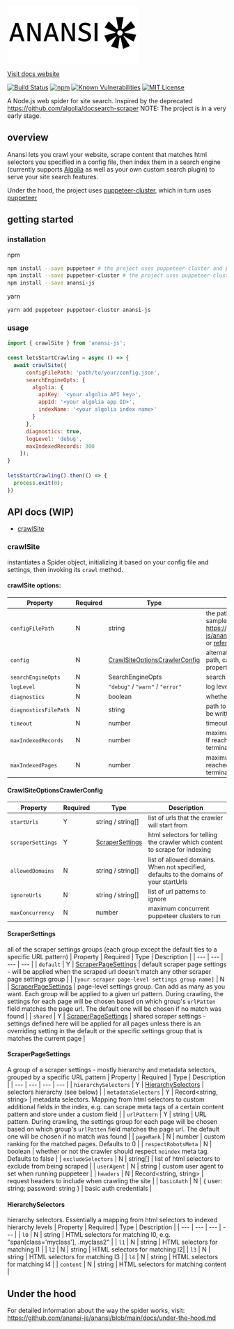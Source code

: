 ![github-banner-new](assets/github-banner-new.jpeg)

[Visit docs website](https://anansi-docs.netlify.app/)


[![Build Status](https://github.com/anansi-js/anansi/actions/workflows/quality-checks.yml/badge.svg)](https://github.com/anansi-js/anansi/actions/workflows/quality-checks.yml)
[![npm](https://img.shields.io/npm/v/anansi-js)](https://www.npmjs.com/package/anansi-js)
[![Known Vulnerabilities](https://snyk.io/test/github/anansi-js/anansi/badge.svg)](https://snyk.io/test/github/anansi-js/anansi)
[![MIT License](https://img.shields.io/npm/l/anansi-js.svg)](#license)


A Node.js web spider for site search. Inspired by the deprecated https://github.com/algolia/docsearch-scraper
NOTE: The project is in a very early stage.

## overview

Anansi lets you crawl your website, scrape content that matches html selectors you specified in a config file, then index them in a search engine (currently supports [Algolia](https://www.algolia.com/) as well as your own custom search plugin) to serve your site search features.

Under the hood, the project uses [puppeteer-cluster](https://github.com/thomasdondorf/puppeteer-cluster), which in turn uses [puppeteer](https://github.com/puppeteer/puppeteer)

## getting started

### installation

npm
```sh
npm install --save puppeteer # the project uses puppeteer-cluster and puppeteer under the hood
npm install --save puppeteer-cluster # the project uses puppeteer-cluster and puppeteer under the hood
npm install --save anansi-js
```

yarn
```sh
yarn add puppeteer puppeteer-cluster anansi-js
```

### usage

```js
import { crawlSite } from 'anansi-js';

const letsStartCrawling = async () => {
  await crawlSite({
      configFilePath: 'path/to/your/config.json',
      searchEngineOpts: {
        algolia: {
          apiKey: '<your algolia API key>',
          appId: '<your algolia app ID>',
          indexName: '<your algolia index name>'
        }
      },
      diagnostics: true,
      logLevel: 'debug',
      maxIndexedRecords: 300
    });
}

letsStartCrawling().then(() => {
  process.exit(0);
})
```

## API docs (WIP)

- [crawlSite](#crawlSite)

### crawlSite

instantiates a Spider object, initializing it based on your config file and settings, then invoking its `crawl` method.

#### crawlSite options:

| Property | Required | Type | Description |
| --- | --- | --- | --- |
| `configFilePath` | N | string | the path to your config json file (see sample config: https://github.com/anansi-js/anansi/blob/main/config.sample.json or [reference](#crawlsiteoptionscrawlerconfig)) |
| `config` | N | [CrawlSiteOptionsCrawlerConfig](#crawlsiteoptionscrawlerconfig) | alternatively to passing a config file path, can pass the config file's properties here |
| `searchEngineOpts` | N | SearchEngineOpts | search engine settings |
| `logLevel` | N | `"debug"` / `"warn"` / `"error"` | log level |
| `diagnostics` | N | boolean | whether or not to output diagnostics |
| `diagnosticsFilePath` | N | string | path to the file where diagnostics will be written to |
| `timeout` | N | number | timeout in ms |
| `maxIndexedRecords` | N | number | maximum number of records to index. If reached, the crawling jobs will terminate |
| `maxIndexedPages` | N | number | maximum number of pages to index. If reached, the crawling jobs will terminate |

#### CrawlSiteOptionsCrawlerConfig
| Property | Required | Type | Description |
| --- | --- | --- | --- |
| `startUrls` | Y | string / string[] | list of urls that the crawler will start from |
| `scraperSettings` | Y | [ScraperSettings](#scrapersettings) | html selectors for telling the crawler which content to scrape for indexing |
| `allowedDomains` | N | string / string[] | list of allowed domains. When not specified, defaults to the domains of your startUrls |
| `ignoreUrls` | N | string / string[] | list of url patterns to ignore |
| `maxConcurrency` | N | number | maximum concurrent puppeteer clusters to run |

#### ScraperSettings
all of the scraper settings groups (each group except the default ties to a specific URL pattern)
| Property | Required | Type | Description |
| --- | --- | --- | --- |
| `default` | Y | [ScraperPageSettings](#scraperpagesettings) | default scraper page settings - will be applied when the scraped url doesn't match any other scraper page settings group |
| `[your scraper page-level settings group name]` | N | [ScraperPageSettings](#scraperpagesettings) | page-level settings group. Can add as many as you want. Each group will be applied to a given url pattern. During crawling, the settings for each page will be chosen based on which group's  `urlPatten` field matches the page url. The default one will be chosen if no match was found |
| `shared` | Y | [ScraperPageSettings](#scraperpagesettings) | shared scraper settings - settings defined here will be applied for all pages unless there is an overriding setting in the default or the specific settings group that is matches the current page |

#### ScraperPageSettings
A group of a scraper settings - mostly hierarchy and metadata selectors, grouped by a specific URL pattern
| Property | Required | Type | Description |
| --- | --- | --- | --- |
| `hierarchySelectors` | Y | [HierarchySelectors](#hierarchyselectors) | selectors hierarchy (see below) |
| `metadataSelectors` | Y | Record<string, string> | metadata selectors. Mapping from html selectors to custom additional fields in the index, e.g. can scrape meta tags of a certain content pattern and store under a custom field |
| `urlPattern` | Y | string | URL pattern. During crawling, the settings group for each page will be chosen based on which group's `urlPatten` field matches the page url. The default one will be chosen if no match was found |
| `pageRank` | N | number | custom ranking for the matched pages. Defaults to 0 |
| `respectRobotsMeta` | N | boolean | whether or not the crawler should respect `noindex` meta tag. Defaults to false |
| `excludeSelectors` | N | string[] | list of html selectors to exclude from being scraped |
| `userAgent` | N | string | custom user agent to set when running puppeteer |
| `headers` | N | Record<string, string> | request headers to include when crawling the site |
| `basicAuth` | N | { user: string; password: string } | basic auth credentials |



#### HierarchySelectors
hierarchy selectors. Essentially a mapping from html selectors to indexed hierarchy levels
| Property | Required | Type | Description |
| --- | --- | --- | --- |
| `l0` | N | string | HTML selectors for matching l0, e.g. "span[class='myclass'], .myclass2" |
| `l1` | N | string | HTML selectors for matching l1 |
| `l2` | N | string | HTML selectors for matching l2|
| `l3` | N | string | HTML selectors for matching l3 |
| `l4` | N | string | HTML selectors for matching l4 |
| `content` | N | string | HTML selectors for matching content |

## Under the hood
For detailed information about the way the spider works, visit:
https://github.com/anansi-js/anansi/blob/main/docs/under-the-hood.md
